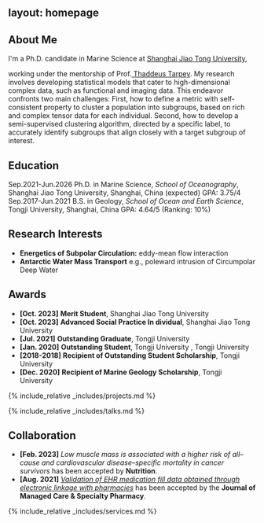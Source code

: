 layout: homepage
---

## About Me

<!-- I'm a <a href="https://med.nyu.edu/departments-institutes/population-health/divisions-sections-centers/biostatistics/" target="_blank"> Statistics</a> Ph.D. candidate at <a href="https://www.nyu.edu/" target="_blank"> Shanghai Jiao Tong University</a>, -->
I'm a Ph.D. candidate in Marine Science at <a href="https://www.nyu.edu/" target="_blank"> Shanghai Jiao Tong University</a>,
<!-- 's <a href="https://med.nyu.edu/" target="_blank"> Grossman School of Medicine</a> -->
<!-- , specifically within the <a href="https://med.nyu.edu/research/sackler-institute-graduate-biomedical-sciences/" target="_blank"> Vilcek institute of Biomedical Sciences</a> and the Department of <a href="https://med.nyu.edu/departments-institutes/population-health/" target="_blank"> Population Health</a>. Under the mentorship of Prof.  -->
working under the mentorship of Prof.<a href="https://scholar.google.com/citations?user=QtyFQVYAAAAJ&hl=en" target="_blank"> Thaddeus Tarpey</a>. My research involves developing statistical models that cater to high-dimensional complex data, such as functional and imaging data. This endeavor confronts two main challenges: First, how to define a metric with self-consistent property to cluster a population into subgroups, based on rich and complex tensor data for each individual. Second, how to develop a semi-supervised clustering algorithm, directed by a specific label, to accurately identify subgroups that align closely with a target subgroup of interest.


## Education
Sep.2021-Jun.2026   Ph.D. in Marine Science, *School of Oceanography*, Shanghai Jiao Tong University, Shanghai, China
   (expected)       GPA: 3.75/4
Sep.2017-Jun.2021   B.S. in Geology, *School of Ocean and Earth Science*, Tongji University, Shanghai, China
                    GPA: 4.64/5 (Ranking: 10%)

## Research Interests
- **Energetics of Subpolar Circulation:** eddy-mean flow interaction
- **Antarctic Water Mass Transport** e.g., poleward intrusion of Circumpolar Deep Water  




## Awards
- **[Oct. 2023]** **Merit Student**, Shanghai Jiao Tong University
- **[Oct. 2023]** **Advanced Social Practice In dividual**, Shanghai Jiao Tong University
- **[Jul. 2021]** **Outstanding Graduate**, Tongji University
- **[Jan. 2020]** **Outstanding Student**, Tongji University , Tongji University
- **[2018-2018]** **Recipient of Outstanding Student Scholarship**, Tongji University
- **[Dec. 2020]** **Recipient of Marine Geology Scholarship**, Tongji University




<!-- {% include_relative _includes/publications.md %} -->

{% include_relative _includes/projects.md %}

{% include_relative _includes/talks.md %}





## Collaboration
- **[Feb. 2023]** *Low muscle mass is associated with a higher risk of all–cause and cardiovascular disease–specific mortality in cancer survivors*</a> has been accepted by **Nutrition**. 
- **[Aug. 2021]** <a href="https://www.jmcp.org/doi/full/10.18553/jmcp.2021.27.10.1482" target="_blank">*Validation of EHR medication fill data obtained through electronic linkage with pharmacies*</a> has been accepted by the **Journal of Managed Care & Specialty Pharmacy**.



{% include_relative _includes/services.md %}



